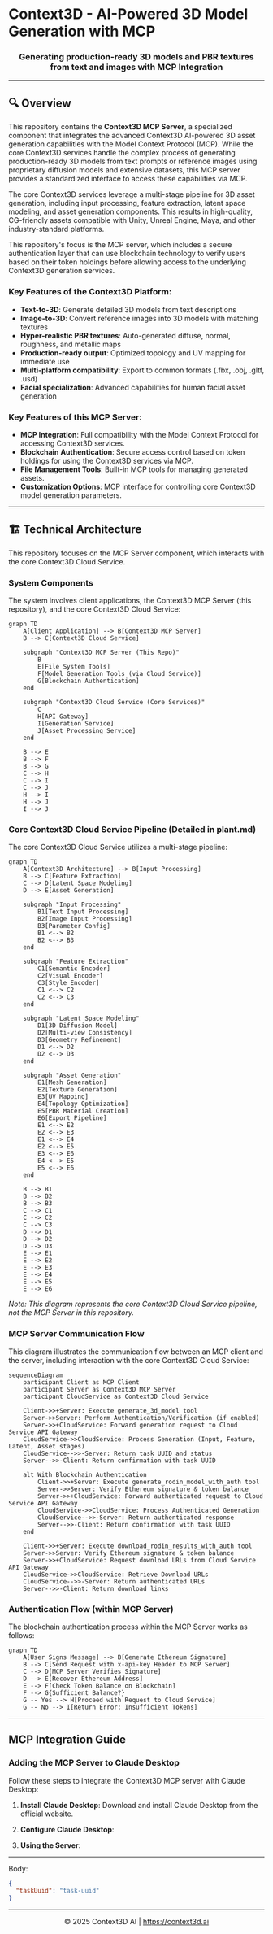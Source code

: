# Context3D - AI-Powered 3D Model Generation with MCP

<div align="center">
  <h3>Generating production-ready 3D models and PBR textures from text and images with MCP Integration</h3>
</div>

---

## 🔍 Overview

This repository contains the **Context3D MCP Server**, a specialized component that integrates the advanced Context3D AI-powered 3D asset generation capabilities with the Model Context Protocol (MCP). While the core Context3D services handle the complex process of generating production-ready 3D models from text prompts or reference images using proprietary diffusion models and extensive datasets, this MCP server provides a standardized interface to access these capabilities via MCP.

The core Context3D services leverage a multi-stage pipeline for 3D asset generation, including input processing, feature extraction, latent space modeling, and asset generation components. This results in high-quality, CG-friendly assets compatible with Unity, Unreal Engine, Maya, and other industry-standard platforms.

This repository's focus is the MCP server, which includes a secure authentication layer that can use blockchain technology to verify users based on their token holdings before allowing access to the underlying Context3D generation services.

### Key Features of the Context3D Platform:

- **Text-to-3D**: Generate detailed 3D models from text descriptions
- **Image-to-3D**: Convert reference images into 3D models with matching textures
- **Hyper-realistic PBR textures**: Auto-generated diffuse, normal, roughness, and metallic maps
- **Production-ready output**: Optimized topology and UV mapping for immediate use
- **Multi-platform compatibility**: Export to common formats (.fbx, .obj, .gltf, .usd)
- **Facial specialization**: Advanced capabilities for human facial asset generation

### Key Features of this MCP Server:

- **MCP Integration**: Full compatibility with the Model Context Protocol for accessing Context3D services.
- **Blockchain Authentication**: Secure access control based on token holdings for using the Context3D services via MCP.
- **File Management Tools**: Built-in MCP tools for managing generated assets.
- **Customization Options**: MCP interface for controlling core Context3D model generation parameters.

---

## 🏗️ Technical Architecture

This repository focuses on the MCP Server component, which interacts with the core Context3D Cloud Service.

### System Components

The system involves client applications, the Context3D MCP Server (this repository), and the core Context3D Cloud Service:

```mermaid
graph TD
    A[Client Application] --> B[Context3D MCP Server]
    B --> C[Context3D Cloud Service]

    subgraph "Context3D MCP Server (This Repo)"
        B
        E[File System Tools]
        F[Model Generation Tools (via Cloud Service)]
        G[Blockchain Authentication]
    end

    subgraph "Context3D Cloud Service (Core Services)"
        C
        H[API Gateway]
        I[Generation Service]
        J[Asset Processing Service]
    end

    B --> E
    B --> F
    B --> G
    C --> H
    C --> I
    C --> J
    H --> I
    H --> J
    I --> J
```

### Core Context3D Cloud Service Pipeline (Detailed in plant.md)

The core Context3D Cloud Service utilizes a multi-stage pipeline:

```mermaid
graph TD
    A[Context3D Architecture] --> B[Input Processing]
    B --> C[Feature Extraction]
    C --> D[Latent Space Modeling]
    D --> E[Asset Generation]

    subgraph "Input Processing"
        B1[Text Input Processing]
        B2[Image Input Processing]
        B3[Parameter Config]
        B1 <--> B2
        B2 <--> B3
    end

    subgraph "Feature Extraction"
        C1[Semantic Encoder]
        C2[Visual Encoder]
        C3[Style Encoder]
        C1 <--> C2
        C2 <--> C3
    end

    subgraph "Latent Space Modeling"
        D1[3D Diffusion Model]
        D2[Multi-view Consistency]
        D3[Geometry Refinement]
        D1 <--> D2
        D2 <--> D3
    end

    subgraph "Asset Generation"
        E1[Mesh Generation]
        E2[Texture Generation]
        E3[UV Mapping]
        E4[Topology Optimization]
        E5[PBR Material Creation]
        E6[Export Pipeline]
        E1 <--> E2
        E2 <--> E3
        E1 <--> E4
        E2 <--> E5
        E3 <--> E6
        E4 <--> E5
        E5 <--> E6
    end

    B --> B1
    B --> B2
    B --> B3
    C --> C1
    C --> C2
    C --> C3
    D --> D1
    D --> D2
    D --> D3
    E --> E1
    E --> E2
    E --> E3
    E --> E4
    E --> E5
    E --> E6
```

_Note: This diagram represents the core Context3D Cloud Service pipeline, not the MCP Server in this repository._

### MCP Server Communication Flow

This diagram illustrates the communication flow between an MCP client and the server, including interaction with the core Context3D Cloud Service:

```mermaid
sequenceDiagram
    participant Client as MCP Client
    participant Server as Context3D MCP Server
    participant CloudService as Context3D Cloud Service

    Client->>+Server: Execute generate_3d_model tool
    Server->>Server: Perform Authentication/Verification (if enabled)
    Server->>+CloudService: Forward generation request to Cloud Service API Gateway
    CloudService->>CloudService: Process Generation (Input, Feature, Latent, Asset stages)
    CloudService-->>-Server: Return task UUID and status
    Server-->>-Client: Return confirmation with task UUID

    alt With Blockchain Authentication
        Client->>+Server: Execute generate_rodin_model_with_auth tool
        Server->>Server: Verify Ethereum signature & token balance
        Server->>+CloudService: Forward authenticated request to Cloud Service API Gateway
        CloudService->>CloudService: Process Authenticated Generation
        CloudService-->>-Server: Return authenticated response
        Server-->>-Client: Return confirmation with task UUID
    end

    Client->>+Server: Execute download_rodin_results_with_auth tool
    Server->>Server: Verify Ethereum signature & token balance
    Server->>+CloudService: Request download URLs from Cloud Service API Gateway
    CloudService->>CloudService: Retrieve Download URLs
    CloudService-->>-Server: Return authenticated URLs
    Server-->>-Client: Return download links
```

### Authentication Flow (within MCP Server)

The blockchain authentication process within the MCP Server works as follows:

```mermaid
graph TD
    A[User Signs Message] --> B[Generate Ethereum Signature]
    B --> C[Send Request with x-api-key Header to MCP Server]
    C --> D[MCP Server Verifies Signature]
    D --> E[Recover Ethereum Address]
    E --> F[Check Token Balance on Blockchain]
    F --> G{Sufficient Balance?}
    G -- Yes --> H[Proceed with Request to Cloud Service]
    G -- No --> I[Return Error: Insufficient Tokens]
```

---

## MCP Integration Guide

### Adding the MCP Server to Claude Desktop

Follow these steps to integrate the Context3D MCP server with Claude Desktop:

1. **Install Claude Desktop**:
   Download and install Claude Desktop from the official website.

2. **Configure Claude Desktop**:

3. **Using the Server**:

---

Body:

```json
{
  "taskUuid": "task-uuid"
}
```

---

<div align="center">
  <p>© 2025 Context3D AI | <a href="https://context3d.ai">https://context3d.ai</a></p>
</div>
